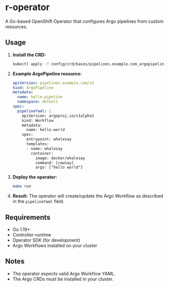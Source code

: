 # r-operator

A Go-based OpenShift Operator that configures Argo pipelines from custom resources.

## Usage

1. **Install the CRD:**

    ```sh
    kubectl apply -f config/crd/bases/pipelines.example.com_argopipelines.yaml
    ```

2. **Example ArgoPipeline resource:**

    ```yaml
    apiVersion: pipelines.example.com/v1
    kind: ArgoPipeline
    metadata:
      name: hello-pipeline
      namespace: default
    spec:
      pipelineYaml: |
        apiVersion: argoproj.io/v1alpha1
        kind: Workflow
        metadata:
          name: hello-world
        spec:
          entrypoint: whalesay
          templates:
          - name: whalesay
            container:
              image: docker/whalesay
              command: [cowsay]
              args: ["hello world"]
    ```

3. **Deploy the operator:**

    ```sh
    make run
    ```

4. **Result:** The operator will create/update the Argo Workflow as described in the `pipelineYaml` field.

## Requirements

- Go 1.19+
- Controller-runtime
- Operator SDK (for development)
- Argo Workflows installed on your cluster

## Notes

- The operator expects valid Argo Workflow YAML.
- The Argo CRDs must be installed in your cluster.

